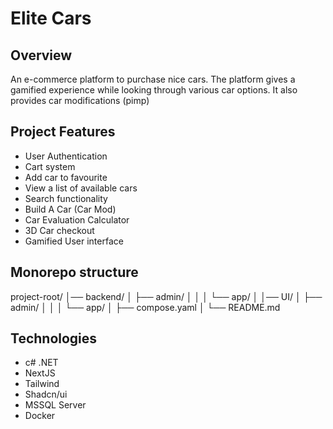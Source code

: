 # Elite Cars

## Overview

An e-commerce platform to purchase nice cars.
The platform gives a gamified experience while looking through various car options.
It also provides car modifications (pimp)

## Project Features

- User Authentication
- Cart system
- Add car to favourite
- View a list of available cars
- Search functionality
- Build A Car (Car Mod)
- Car Evaluation Calculator
- 3D Car checkout
- Gamified User interface

## Monorepo structure

project-root/
│── backend/
│ ├── admin/
│ │
│ └── app/
│
│── UI/
│ ├── admin/
│ │
│ └── app/
│
├── compose.yaml
│
└── README.md

## Technologies

- c# .NET
- NextJS
- Tailwind
- Shadcn/ui
- MSSQL Server
- Docker
